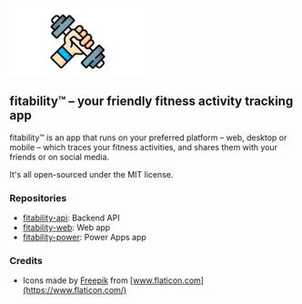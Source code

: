 <div>
    <img src="https://raw.githubusercontent.com/fitability/.github/main/assets/github-repo-3840x1920.png" width="240" height="120">
</div>

## fitability:tm: &ndash; your friendly fitness activity tracking app ##

fitability:tm: is an app that runs on your preferred platform &ndash; web, desktop or mobile &ndash; which traces your fitness activities, and shares them with your friends or on social media.

It's all open-sourced under the MIT license.


### Repositories ###

* [fitability-api](https://github.com/fitability/fitability-api): Backend API
* [fitability-web](https://github.com/fitability/fitability-web): Web app
* [fitability-power](https://github.com/fitability/fitability-power): Power Apps app


### Credits ###

* Icons made by [Freepik](https://www.flaticon.com/authors/freepik) from [www.flaticon.com](https://www.flaticon.com/)


<!--

**Here are some ideas to get you started:**

🙋‍♀️ A short introduction - what is your organization all about?
🌈 Contribution guidelines - how can the community get involved?
👩‍💻 Useful resources - where can the community find your docs? Is there anything else the community should know?
🍿 Fun facts - what does your team eat for breakfast?
🧙 Remember, you can do mighty things with the power of [Markdown](https://docs.github.com/github/writing-on-github/getting-started-with-writing-and-formatting-on-github/basic-writing-and-formatting-syntax)
-->
